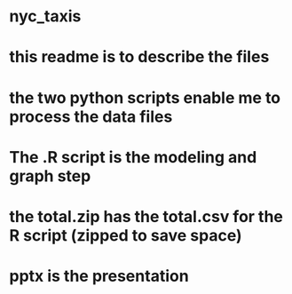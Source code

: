 # nyc_taxis
#  this readme is to describe the files
#  the two python scripts enable me to process the data files
#  The .R script is the modeling and graph step
#  the total.zip has the total.csv for the R script (zipped to save space)
#  pptx is the presentation
#  
